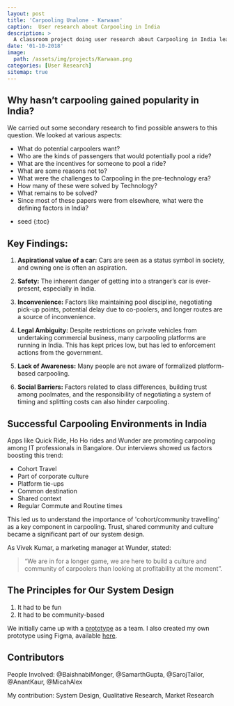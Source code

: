 ```yaml
---
layout: post
title: 'Carpooling Unalone - Karwaan'
caption:  User research about Carpooling in India 
description: >
  A classroom project doing user research about Carpooling in India leading to a design
date: '01-10-2018'
image: 
  path: /assets/img/projects/Karwaan.png
categories: [User Research]
sitemap: true
---
```



## Why hasn’t carpooling gained popularity in India?

We carried out some secondary research to find possible answers to this question. We looked at various aspects:

- What do potential carpoolers want?
- Who are the kinds of passengers that would potentially pool a ride?
- What are the incentives for someone to pool a ride?
- What are some reasons not to?
- What were the challenges to Carpooling in the pre-technology era?
- How many of these were solved by Technology?
- What remains to be solved?
- Since most of these papers were from elsewhere, what were the defining factors in India?
* seed
{:toc}
## Key Findings:

1. **Aspirational value of a car:** Cars are seen as a status symbol in society, and owning one is often an aspiration.

2. **Safety:** The inherent danger of getting into a stranger’s car is ever-present, especially in India.

3. **Inconvenience:** Factors like maintaining pool discipline, negotiating pick-up points, potential delay due to co-poolers, and longer routes are a source of inconvenience.

4. **Legal Ambiguity:** Despite restrictions on private vehicles from undertaking commercial business, many carpooling platforms are running in India. This has kept prices low, but has led to enforcement actions from the government.

5. **Lack of Awareness:** Many people are not aware of formalized platform-based carpooling.

6. **Social Barriers:** Factors related to class differences, building trust among poolmates, and the responsibility of negotiating a system of timing and splitting costs can also hinder carpooling.

## Successful Carpooling Environments in India

Apps like Quick Ride, Ho Ho rides and Wunder are promoting carpooling among IT professionals in Bangalore. Our interviews showed us factors boosting this trend:

- Cohort Travel
- Part of corporate culture
- Platform tie-ups
- Common destination
- Shared context
- Regular Commute and Routine times

This led us to understand the importance of 'cohort/community travelling' as a key component in carpooling. Trust, shared community and culture became a significant part of our system design.

As Vivek Kumar, a marketing manager at Wunder, stated:

>“We are in for a longer game, we are here to build a culture and community of carpoolers than looking at profitability at the moment”.

## The Principles for Our System Design

1. It had to be fun
2. It had to be community-based

We initially came up with a [prototype](https://medium.com/exploring-ride-sharing-systems-at-scale/creating-a-community-based-carpooling-system-afbac6b732cb) as a team. I also created my own prototype using Figma, available [here](https://www.figma.com/file/lGZklLSlFA2yjPxmcyykud/Karwaan?node-id=1%3A2318).

## Contributors

People Involved: @BaishnabiMonger, @SamarthGupta, @SarojTailor, @AnantKaur, @MicahAlex

My contribution: System Design, Qualitative Research, Market Research
